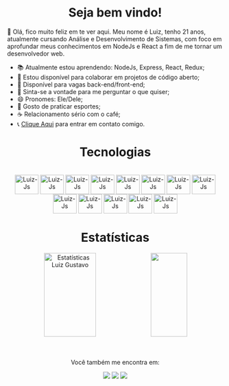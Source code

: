 <h1 align="center">Seja bem vindo!</h1>

👋 Olá, fico muito feliz em te ver aqui. Meu nome é Luiz, tenho 21 anos, atualmente cursando Análise e Desenvolvimento de Sistemas, com foco em aprofundar meus conhecimentos em NodeJs e React a fim de me tornar um desenvolvedor web.

- 📚 Atualmente estou aprendendo: NodeJs, Express, React, Redux;
- 👏 Estou disponível para colaborar em projetos de código aberto;
- 👨 Disponível para vagas back-end/front-end;
- 💬 Sinta-se a vontade para me perguntar o que quiser;
- 😄 Pronomes: Ele/Dele;
- 🏃 Gosto de praticar esportes;
- ☕ Relacionamento sério com o café;
- 📞 [Clique Aqui](https://wa.me/5511942154819?text=Ol%C3%A1,%20tudo%20bem?) para entrar em contato comigo.

<h1 align="center">Tecnologias</h1>

<div style="display: inline_block" align="center"><br>
  <img align="center" alt="Luiz-Js" height="45" width="55" src="https://skillicons.dev/icons?i=js">
  <img align="center" alt="Luiz-Js" height="45" width="55" src="https://skillicons.dev/icons?i=typescript">
  <img align="center" alt="Luiz-Js" height="45" width="55" src="https://skillicons.dev/icons?i=html">
  <img align="center" alt="Luiz-Js" height="45" width="55" src="https://skillicons.dev/icons?i=css">
  <img align="center" alt="Luiz-Js" height="45" width="55" src="https://skillicons.dev/icons?i=nodejs">
  <img align="center" alt="Luiz-Js" height="45" width="55" src="https://skillicons.dev/icons?i=c">
  <img align="center" alt="Luiz-Js" height="45" width="55" src="https://skillicons.dev/icons?i=mysql">
  <img align="center" alt="Luiz-Js" height="45" width="55" src="https://skillicons.dev/icons?i=mongodb">
  <img align="center" alt="Luiz-Js" height="45" width="55" src="https://skillicons.dev/icons?i=express">
  <img align="center" alt="Luiz-Js" height="45" width="55" src="https://skillicons.dev/icons?i=react">
  <img align="center" alt="Luiz-Js" height="45" width="55" src="https://skillicons.dev/icons?i=git">
  <img align="center" alt="Luiz-Js" height="45" width="55" src="https://skillicons.dev/icons?i=linux">
  <img align="center" alt="Luiz-Js" height="45" width="55" src="https://skillicons.dev/icons?i=visualstudio">
</div>

<h1 align="center">Estatísticas</h1>

<div align="center">  
  <img width="49%" height="195px" src="https://github-readme-stats.vercel.app/api?username=devluizgustavo&show_icons=true&count_private=true&hide_border=true&title_color=00bfbf&icon_color=00bfbf&text_color=c9d1d9&bg_color=0d1117" alt="Estatísticas Luiz Gustavo" /> 
  <img width="41%" height="195px" src="https://github-readme-stats.vercel.app/api/top-langs/?username=devluizgustavo&layout=compact&hide_border=true&title_color=00bfbf&text_color=00bfbf&bg_color=0d1117" />
</div>

<br>
<br>

<p align="center">Você também me encontra em:</p>
<div align="center">
  <a href="https://www.linkedin.com/in/luiz-gustavo-02a38627b/" target=_blank><img src="https://img.shields.io/badge/LinkedIn-0077B5?style=for-the-badge&logo=linkedin&logoColor=white" target="_blank"></a>
  <a href="mailto:luizgustavobonke@gmail.com" target=_blank><img src="https://img.shields.io/badge/Gmail-D14836?style=for-the-badge&logo=gmail&logoColor=white" target="_blank"></a>
  <a href="https://www.instagram.com/luizgustavobnk10/" target=_blank><img src="https://img.shields.io/badge/Instagram-E4405F?style=for-the-badge&logo=instagram&logoColor=white" target="_blank"></a> 
</div>






